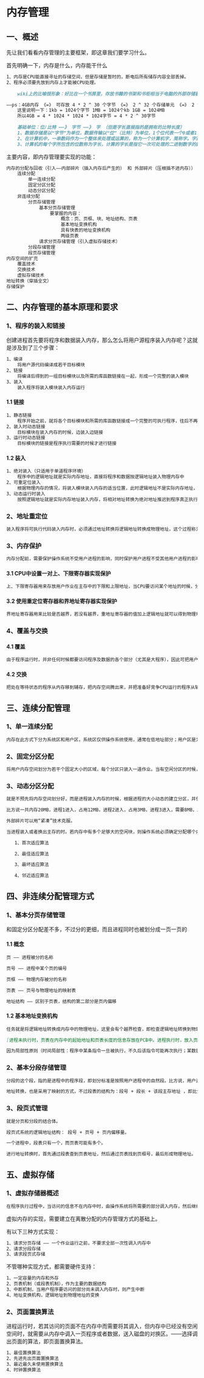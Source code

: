 # 内存管理

## 一、概述

先让我们看看内存管理的主要框架，即这章我们要学习什么。

首先明确一下，内存是什么，内存能干什么

```markdown
1、内存是CPU能直接寻址的存储空间，但是存储是暂时的，断电后所有储存内容全部丢掉。
2、程序必须要先放到内存上才能被CPU处理。
	
	wiki上的比喻很形象：好比在一个书房里，存放书籍的书架和书柜相当于电脑的外部存储器，而我们工作的办公桌就是内存。通常我们把要永久保存的、大量的数据储存在外部存储器上，而把一些临时的或少量的数据和程序放在内存上。
```

```markdown
——ps：4GB内存 《=》 可存放 4 * 2 ^ 30 个字节 《=》 2 ^ 32 个存储单元 《=》 2 ^ 32 个地址才可以标识 《=》 地址长度为32
	这里说明一下：1kb = 1024个字节 1MB = 1024个kb 1GB = 1024MB
	所以4GB = 4 * 1024 * 1024 * 1024字节 = 4 * 2 ^ 30字节
	
	基础单位：位/比特 ——》 字节 ——》 字 （但是字长直接指的是拥有的比特长度）
	1、数据存储是以“字节”为单位，数据传输以“位”（比特）为单位，1个位代表一个0或者1，每8个位组成一个字节，是最小一级的信息单位。
	2、在计算机中，一串数码作为一个整体来处理或运算的，称为一个计算机字，简称字。字通常分为若干个字节（每个字节一般是8位）。在存储器中，通常每个单元存储一个字。因此每个字都是可以寻址的。字的长度用位数来表示。
	3、计算机的每个字所包含的位数称为字长，计算的字长是指它一次可处理的二进制数字的数目。一般地，大型计算机的字长为32-64位，小型计算机为12-32位，而微型计算机为4-16位。字长是衡量计算机性能的一个重要因素。
```

主要内容，即内存管理要实现的功能：

```markdown
内存的分配与回收（引入——内部碎片（插入内存后产生的） 和 外部碎片（压根插不进内存））
	连续分配
		单一连续分配
		固定分区分配
		动态分区分配
	非连续分配
		分页存储管理
			基本分页存储管理
				要掌握的内容：
					概念：页、页框、块、地址结构、页表
					基本地址变换机构
					具有快表的地址变换机构
					两级页表
			请求分页存储管理（引入虚拟存储技术）
		分段存储管理
		段页存储管理
内存空间的扩充
	覆盖技术
	交换技术
	虚拟存储技术
地址转换（穿插全文）
存储保护
```

## 二、内存管理的基本原理和要求

### 1、程序的装入和链接

创建进程首先要将程序和数据装入内存，那么怎么将用户源程序装入内存呢？这就是涉及到了三个步骤：

```markdown
1、编译
	将用户源代码编译成若干目标模块
2、链接
	将编译后得到的一组目标模块以及所需的库函数链接在一起，形成一个完整的装入模块
3、装入
	装入程序将装入模块装入内存运行
```

#### 1.1 链接

```markdown
1、静态链接
	程序开始之前，就将各个目标模块和所需的库函数链接成一个完整的可执行程序，往后不再拆开
2、装入时动态链接
	目标模块在装入内存的时候，边装入边链接
3、运行时动态链接
	目标模块的链接是程序执行需要的时候才进行链接
```

#### 1.2 装入

```markdown
1、绝对装入（只适用于单道程序环境）
	程序中的逻辑地址就是实际内存地址，直接将程序和数据按逻辑地址装入物理内存中
2、可重定位装入
	根据物理内存的情况，将装入模块装入内存的适当位置，此时逻辑地址不是实际内存地址，而是存在一定的运算。但是作业装入内存时，必须给它分配全部的内存空间，若没有足够的内存空间，则不能装入该作业。
3、动态运行时装入
	按照逻辑地址就是实际内存地址装入内存，将相对地址转换为绝对地址推迟到程序真正执行的时候才进行，从而实现了将程序分配到不连续的存储区中。
```

### 2、地址重定位

```markdown
装入程序将可执行代码装入内存时，必须通过地址转换将逻辑地址转换成物理地址，这个过程称为地址重定位
```

### 3、内存保护

```markdown
内存分配前，需要保护操作系统不受用户进程的影响，同时保护用户进程不受其他用户进程的影响
```

#### 3.1 CPU中设置一对上、下限寄存器实现保护

```markdown
上、下限寄存器用来存放用户作业在主存中的下限和上限地址，当CPU要访问某个地址的时候，分别和两个寄存器的值相比，判断有无越界
```

#### 3.2 使用重定位寄存器和界地址寄存器实现保护

```markdown
界地址寄存器用来比较是否越界，若没有越界，重地址寄存器的值加上逻辑地址就可以得到物理地址
```

### 4、覆盖与交换

#### 4.1 覆盖

```markdown
由于程序运行时，并非任何时候都要访问程序及数据的各个部分（尤其是大程序），因此可把用户空间分成一个固定区和若干覆盖区。将经常活跃的部分放在固定去，其余部分按调用关系分段。首先将即将要访问的段放入覆盖区，其他的段放在外存，在需要调用前，系统再将其调入覆盖区，替换覆盖区中原有的段。
```

#### 4.2 交换

```markdown
把处在等待状态的程序从内存移到辅存，把内存空间腾出来，并把准备好竞争CPU运行的程序从辅存移到内存。
```

## 三、连续分配管理

### 1、单一连续分配

```markdown
内存在此方式下分为系统区和用户区，系统区仅供操作系统使用，通常在低地址部分；用户区是为用户提供的、除系统区以外的内存空间。这种方式无需进行内存保护。因为内存中永远只有一道程序，因此肯定不会因为访问越界而干扰其他程序。
```

### 2、固定分区分配

```markdown
将用户内存空间划分为若干个固定大小的区域，每个分区只装入一道作业。当有空闲分区的时候，便可以从外存的后备作业队列中选择适当大小的作业装入该分区，如此循环。
```

### 3、动态分区分配

```markdown
就是不预先将内存空间划分好，而是进程装入内存的时候，根据进程的大小动态的建立分区，并使分区的大小正好适合进程的需要。

比方说一共内存20MB，进程1进入，占用12MB，进程2进入，占用3MB，进程3进入，需要8MB，发现内存不够，于是等待，当进程1执行完，释放了12MB，此时进程3进入进程1之前的那块内存，还剩余4MB在进程3和进程2之间，若是出现某个进程需要5MB，则对该进程而言，这4MB就是外部碎片。

外部碎片可以用“紧凑”技术克服。

当进程装入或者换出主存的时。若内存中有多个足够大的空闲块，则操作系统必须确定分配哪个内存块给进程使用，这就是动态分区的分配策略：

​	1、首次适应算法

​	2、最佳适应算法

​	3、最坏适应算法

​	4、邻近适应算法

```



## 四、非连续分配管理方式

### 1、基本分页存储管理

和固定分区分配差不多，不过分的更细，而且进程同时也被划分成一页一页的

#### 1.1 概念

```markdown
页 —— 进程被分的名称

页号 —— 进程中某个页的编号

页框 —— 物理内存被分的名称

页表 —— 页号与物理地址的映射表

地址结构 —— 区别于页表，结构的第二部分是页内偏移
```

#### 1.2 基本地址变换机构

```markdown
任务就是将逻辑地址转换成内存中的物理地址，这里会有个越界检查，即检查逻辑地址转换到物理地址中是否会越界。

[进程未执行时，页表在内存中的起始地址和页表长度的信息存放在PCB中。进程执行时，放入页表寄存器中]

因为局部性原则（时间局部性：程序中某条指令一旦被执行，不久后该指令可能再次执行；某数据被访问后不久可能会被再次访问。空间局部性：程序访问了某个存储单元，不久后其附近的存储单元也将被访问），所以在逻辑地址转换成物理地址，访问页表之前，设置一个快速页表，记录最近使用的页表信息，这样可以直接从快表中获取物理地址，从而加快访问速度。
```

### 2、基本分段存储管理

```markdown
分段的这个段，指的是进程中的程序段，即划分标准是按照用户进程中的自然段。比方说，用户进程由主程序、两个子程序、栈和一段数据组成，于是就讲这个用户进程划分为5段。

地址转换，也是采用了映射的方式，不过段表的结构为：段号 + 段长 + 该段主存地址 ，即比分页的页表多了一个长度，因为段的长度是由程序本身决定的，不受控制。其余和分页差不多，不过多赘述。
```

### 3、段页式管理

```markdown
就是分页和分段的结合体。

段页式系统的逻辑地址结构： 段号 + 页号 + 页内偏移量。

一个进程中，段表只有一个，而页表可能有多个。

进行地址转换时，首先通过段表查到页表地址，然后通过页表找到页框号，最后形成物理地址。
```

## 五、虚拟存储

### 1、虚拟存储器概述

```markdown
在程序执行过程中，当访问的信息不在内存中时，由操作系统将所需要的部分调入内存，然后继续执行程序。另一方面，操作系统将内存中暂时不使用的内容换出到外存上，从而腾出空间存放将要调入内存的信息。——这样，系统就好像为用户提供了一个比实际内存大得多的存储器，称之为虚拟存储器。
```

虚拟内存的实现，需要建立在离散分配的内存管理方式的基础上。

有以下三种方式实现：

```markdown
1、请求分页存储 —— 一个作业运行之前，不要求全部一次性调入内存中
2、请求分段存储
3、请求段页式存储
```

不管哪种实现方式，都需要硬件支持：

```markdown
1、一定容量的内存和外存
2、页表机制（或段表机制），作为主要的数据结构
3、中断机制，当用户程序要访问的部分尚未调入内存时，则产生中断
4、地址变换机构，逻辑地址到物理地址的变换
```

### 2、页面置换算法

进程运行时，若其访问的页面不在内存中而需要将其调入，但内存中已经没有空闲空间时，就需要从内存中调入一页程序或者数据，送入磁盘的对换区。——选择调出页面的算法，即页面置换算法。

```markdown
1、最佳置换算法
2、先进先出页面置换算法
3、最近最久未使用置换算法
4、时钟置换算法
```

